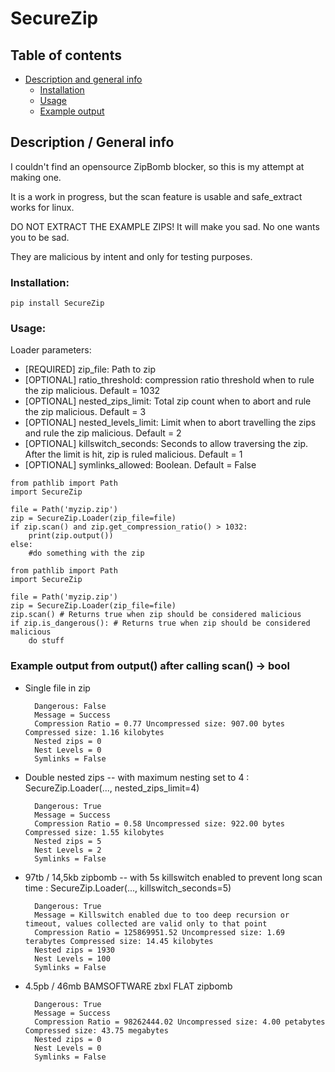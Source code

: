 # SecureZip
 
## Table of contents
* [Description and general info](#description--general-info)
   * [Installation](#installation)
   * [Usage](#usage)
   * [Example output](#example-output-from-output-after-calling-scan---bool)

## Description / General info
I couldn't find an opensource ZipBomb blocker, so this is my attempt at making one.

It is a work in progress, but the scan feature is usable and safe_extract works for linux.

DO NOT EXTRACT THE EXAMPLE ZIPS! It will make you sad. No one wants you to be sad.

They are malicious by intent and only for testing purposes.
### Installation:
```
pip install SecureZip
```
### Usage:
Loader parameters:
* [REQUIRED] zip_file: Path to zip
* [OPTIONAL] ratio_threshold: compression ratio threshold when to rule the zip malicious. Default = 1032
* [OPTIONAL] nested_zips_limit: Total zip count when to abort and rule the zip malicious. Default = 3
* [OPTIONAL] nested_levels_limit: Limit when to abort travelling the zips and rule the zip malicious. Default = 2
* [OPTIONAL] killswitch_seconds: Seconds to allow traversing the zip. After the limit is hit, zip is ruled malicious. Default = 1
* [OPTIONAL] symlinks_allowed: Boolean. Default = False

```
from pathlib import Path
import SecureZip

file = Path('myzip.zip')
zip = SecureZip.Loader(zip_file=file)
if zip.scan() and zip.get_compression_ratio() > 1032:
    print(zip.output())
else:
    #do something with the zip
```
```
from pathlib import Path
import SecureZip

file = Path('myzip.zip')
zip = SecureZip.Loader(zip_file=file)
zip.scan() # Returns true when zip should be considered malicious
if zip.is_dangerous(): # Returns true when zip should be considered malicious
    do stuff
```



### Example output from output() after calling scan() -> bool
* Single file in zip

        Dangerous: False
        Message = Success
        Compression Ratio = 0.77 Uncompressed size: 907.00 bytes Compressed size: 1.16 kilobytes
        Nested zips = 0
        Nest Levels = 0
        Symlinks = False
* Double nested zips -- with maximum nesting set to 4 : SecureZip.Loader(..., nested_zips_limit=4)

        Dangerous: True
        Message = Success
        Compression Ratio = 0.58 Uncompressed size: 922.00 bytes Compressed size: 1.55 kilobytes
        Nested zips = 5
        Nest Levels = 2
        Symlinks = False
* 97tb / 14,5kb zipbomb -- with 5s killswitch enabled to prevent long scan time : SecureZip.Loader(..., killswitch_seconds=5)

        Dangerous: True
        Message = Killswitch enabled due to too deep recursion or timeout, values collected are valid only to that point
        Compression Ratio = 125869951.52 Uncompressed size: 1.69 terabytes Compressed size: 14.45 kilobytes
        Nested zips = 1930
        Nest Levels = 100
        Symlinks = False
* 4.5pb / 46mb BAMSOFTWARE zbxl FLAT zipbomb

        Dangerous: True
        Message = Success
        Compression Ratio = 98262444.02 Uncompressed size: 4.00 petabytes Compressed size: 43.75 megabytes
        Nested zips = 0
        Nest Levels = 0
        Symlinks = False
